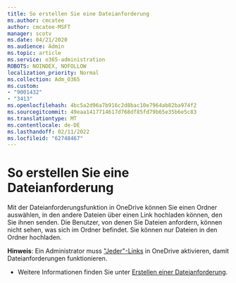 ```yaml
---
title: So erstellen Sie eine Dateianforderung
ms.author: cmcatee
author: cmcatee-MSFT
manager: scotv
ms.date: 04/21/2020
ms.audience: Admin
ms.topic: article
ms.service: o365-administration
ROBOTS: NOINDEX, NOFOLLOW
localization_priority: Normal
ms.collection: Adm_O365
ms.custom:
- "9001432"
- "3413"
ms.openlocfilehash: 4bc5a2d96a7b916c2d8bac10e7964ab82ba974f2
ms.sourcegitcommit: 49eaa1417714617d768df85fd79b65e35b6e5c83
ms.translationtype: MT
ms.contentlocale: de-DE
ms.lasthandoff: 02/11/2022
ms.locfileid: "62748467"
---
```

# <a name="how-to-create-a-file-request"></a>So erstellen Sie eine Dateianforderung

Mit der Dateianforderungsfunktion in OneDrive können Sie einen Ordner auswählen, in den andere Dateien über einen Link hochladen können, den Sie ihnen senden. Die Benutzer, von denen Sie Dateien anfordern, können nicht sehen, was sich im Ordner befindet. Sie können nur Dateien in den Ordner hochladen.

**Hinweis**: Ein Administrator muss ["Jeder"-Links](https://docs.microsoft.com/sharepoint/turn-external-sharing-on-or-off) in OneDrive aktivieren, damit Dateianforderungen funktionieren.

- Weitere Informationen finden Sie unter [Erstellen einer Dateianforderung](https://support.office.com/article/create-a-file-request-f54aa7f8-2589-4421-b351-d415fc3b83af).
